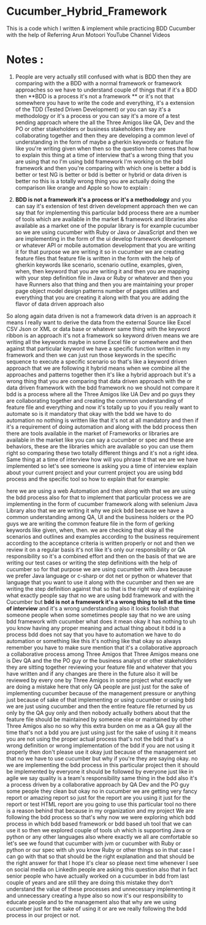 # Cucumber_Hybrid_Framework
This is a code which I written &amp; implement while practicing BDD Cucumber with the help of Referring Arun Motoori YouTube Channel Videos

# Notes :
1. People are very actually still confused with what is BDD then they are comparing with the a BDD with a normal framework or framework approaches so we have to understand couple of things that if it's a BDD then **BDD is a process it's not a framework ** or it's not that somewhere you have to write the code and everything, it's a extension of the TDD (Tested Driven Development) or you can say it's a methodology or it's a process or you can say it's a more of a test sending approach where the all the Three Amigos like QA, Dev and the PO or other stakeholders or business stakeholders they are collaborating together and then they are developing a common level of understanding in the form of maybe a gherkin keywords or feature file like you're writing given when then so the question here comes that how to explain this thing at a time of interview that's a wrong thing that you are using that no I'm using bdd framework I'm working on the bdd framework and then you're comparing with which one is better a bdd is better or test NG is better or bdd is better or hybrid or data driven is better no this is a totally wrong thing you are actually doing the comparison like orange and Apple so how to explain : 

2. **BDD is not a framework it's a process or it's a methodology** and you can say it's extension of test driven development approach then we can say that for implementing this particular bdd process there are a number of tools which are available in the market & framework and libraries also available as a market one of the popular library is for example cucumber so we are using cucumber with Ruby or Java or JavaScript and then we are implementing in the form of the ui develop framework development or whatever API or mobile automation development that you are writing it for that purpose we are writing it so in cucumber we are creating feature files that feature file is written in the form with the help of gherkin keywords like scenario, scenario outline, examples, given, when, then keyword that you are writing it and then you are mapping with your step definition file in Java or Ruby or whatever and then you have Runners also that thing and then you are maintaining your proper page object model design patterns number of pages utilities and everything that you are creating it along with that you are adding the flavor of data driven approach also 

So along again data driven is not a framework data driven is an approach it means I really want to derive the data from the external Source like Excel CSV Json or XML or data base or whatever same thing with the keyword ribbon is an approach it's not a framework so keyword driven means we are writing all the keywords maybe in some Excel file or somewhere and then against that particular keyword we have a specific function written in my framework and then we can just run those keywords in the specific sequence to execute a specific scenario so that's like a keyword driven approach that we are following it hybrid means when we combine all the approaches and patterns together then it's like a hybrid approach but it's a wrong thing that you are comparing that data driven approach with the or data driven framework with the bdd framework no we should not compare it bdd is a process where all the Three Amigos like UA Dev and po guys they are collaborating together and creating the common understanding of feature file and everything and now it's totally up to you if you really want to automate so is it mandatory that okay with the bdd we have to do automation no nothing is written like that it's not at all mandatory and then if it's a requirement of doing automation and along with the bdd process then there are tools available in the market of Frameworks or libraries are available in the market like you can say a cucumber or spec and these are behaviors, these are the libraries which are available so you can use them right so comparing these two totally different things and it's not a right idea. 
Same thing at a time of interview how will you phrase it that we are we have implemented so let's see someone is asking you a time of interview explain about your current project and your current project you are using bdd process and the specific tool so how to explain that for example: 

here we are using a web Automation and then along with that we are using the bdd process also for that to implement that particular process we are implementing in the form of cucumber framework along with selenium Java Library also that we are writing it why we pick bdd because we have a common understanding among QA, UI and the business holders or the PO guys we are writing the common feature file in the form of gerking keywords like given, when, then.
we are checking that okay all the scenarios and outlines and examples according to the business requirement according to the acceptance criteria is written properly or not and then we review it on a regular basis it's not like it's only our responsibility or QA responsibility so it's a combined effort and then on the basis of that we are writing our test cases or writing the step definitions with the help of cucumber so for that purpose we are using cucumber with Java because we prefer Java language or c-sharp or dot net or python or whatever that language that you want to use it along with the cucumber and then we are writing the step definition against that so that is the right way of explaining it what exactly people say that no we are using bdd framework and with the Cucumber but **bdd is not a framework it's a wrong thing to tell at the time of interview** and it's a wrong understanding also it looks foolish that someone people when some sometimes people say that no we are using bdd framework with cucumber what does it mean okay it has nothing to uh you know having any proper meaning and actual thing about it bdd is a process bdd does not say that you have to automation we have to do automation or something like this it's nothing like that okay so always remember you have to make sure mention that it's a collaborative approach a collaborative process among Three Amigos that Three Amigos means one is Dev QA and the the PO guy or the business analyst or other stakeholders they are sitting together reviewing your feature file and whatever that you have written and if any changes are there in the future also it will be reviewed by every one by Three Amigos in some project what exactly we are doing a mistake here that only QA people are just just for the sake of implementing cucumber because of the management pressure or anything just because of sake of that implementing or using cucumber or using bdd we are just using cucumber and then the entire feature file returned by us only by the QA guy only and then nobody actually bothers about that the feature file should be maintained by someone else or maintained by other Three Amigos also no so why this extra burden on me as a QA guy all the time that's not a bdd you are just using just for the sake of using it it means you are not using the proper actual process that's not the bdd that's a wrong definition or wrong implementation of the bdd if you are not using it properly then don't please use it okay just because of the management set that no we have to use cucumber but why if you're they are saying okay. no we are implementing the bdd process in this particular project then it should be implemented by everyone it should be followed by everyone just like in agile we say quality is a team's responsibility same thing in the bdd also it's a process driven by a collaborative approach by QA Dev and the PO guy some people they clean but okay no in cucumber we are getting very fancy report or amazing report so just for the report are you using it just for the report or test HTML report are you going to use this particular tool no there is a reason behind that because in my organization and my project We are following the bdd process so that's why now we were exploring which bdd process in which bdd based framework or bdd based uh tool that we can use it so then we explored couple of tools uh which is supporting Java or python or any other languages also where exactly we all are comfortable so let's see we found that cucumber with jvm or cucumber with Ruby or python or our spec with uh you know Ruby or other things so in that case I can go with that so that should be the right explanation and that should be the right answer for that I hope it's clear so please next time whenever I see on social media on LinkedIn people are asking this question also that in fact senior people who have actually worked on a cucumber in bdd from last couple of years and are still they are doing this mistake they don't understand the value of these processes and unnecessary implementing it and unnecessary creating a hype also so now it's our responsibility to educate people and to the management also that why are we using cucumber just for the sake of using it or are we really following the bdd process in our project or not. 
